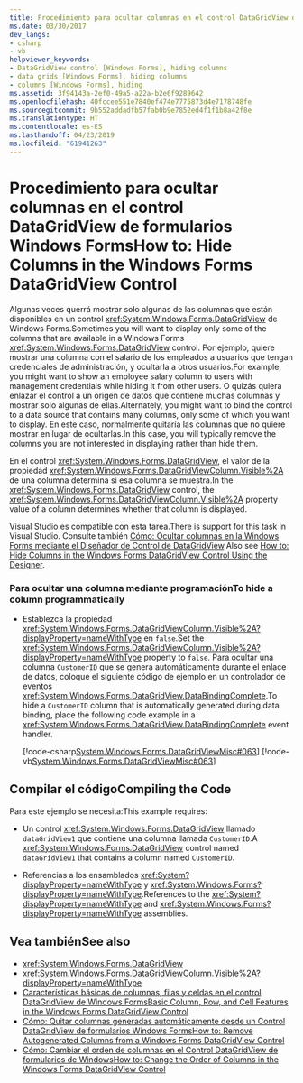 ```yaml
---
title: Procedimiento para ocultar columnas en el control DataGridView de formularios Windows Forms
ms.date: 03/30/2017
dev_langs:
- csharp
- vb
helpviewer_keywords:
- DataGridView control [Windows Forms], hiding columns
- data grids [Windows Forms], hiding columns
- columns [Windows Forms], hiding
ms.assetid: 3f94143a-2ef0-49a5-a22a-b2e6f9289642
ms.openlocfilehash: 40fccee551e7840ef474e7775873d4e7178748fe
ms.sourcegitcommit: 9b552addadfb57fab0b9e7852ed4f1f1b8a42f8e
ms.translationtype: HT
ms.contentlocale: es-ES
ms.lasthandoff: 04/23/2019
ms.locfileid: "61941263"
---
```

# <a name="how-to-hide-columns-in-the-windows-forms-datagridview-control"></a><span data-ttu-id="fef28-102">Procedimiento para ocultar columnas en el control DataGridView de formularios Windows Forms</span><span class="sxs-lookup"><span data-stu-id="fef28-102">How to: Hide Columns in the Windows Forms DataGridView Control</span></span>
<span data-ttu-id="fef28-103">Algunas veces querrá mostrar solo algunas de las columnas que están disponibles en un control <xref:System.Windows.Forms.DataGridView> de Windows Forms.</span><span class="sxs-lookup"><span data-stu-id="fef28-103">Sometimes you will want to display only some of the columns that are available in a Windows Forms <xref:System.Windows.Forms.DataGridView> control.</span></span> <span data-ttu-id="fef28-104">Por ejemplo, quiere mostrar una columna con el salario de los empleados a usuarios que tengan credenciales de administración, y ocultarla a otros usuarios.</span><span class="sxs-lookup"><span data-stu-id="fef28-104">For example, you might want to show an employee salary column to users with management credentials while hiding it from other users.</span></span> <span data-ttu-id="fef28-105">O quizás quiera enlazar el control a un origen de datos que contiene muchas columnas y mostrar solo algunas de ellas.</span><span class="sxs-lookup"><span data-stu-id="fef28-105">Alternately, you might want to bind the control to a data source that contains many columns, only some of which you want to display.</span></span> <span data-ttu-id="fef28-106">En este caso, normalmente quitaría las columnas que no quiere mostrar en lugar de ocultarlas.</span><span class="sxs-lookup"><span data-stu-id="fef28-106">In this case, you will typically remove the columns you are not interested in displaying rather than hide them.</span></span>  
  
 <span data-ttu-id="fef28-107">En el control <xref:System.Windows.Forms.DataGridView>, el valor de la propiedad <xref:System.Windows.Forms.DataGridViewColumn.Visible%2A> de una columna determina si esa columna se muestra.</span><span class="sxs-lookup"><span data-stu-id="fef28-107">In the <xref:System.Windows.Forms.DataGridView> control, the <xref:System.Windows.Forms.DataGridViewColumn.Visible%2A> property value of a column determines whether that column is displayed.</span></span>  
  
 <span data-ttu-id="fef28-108">Visual Studio es compatible con esta tarea.</span><span class="sxs-lookup"><span data-stu-id="fef28-108">There is support for this task in Visual Studio.</span></span>  <span data-ttu-id="fef28-109">Consulte también [Cómo: Ocultar columnas en la Windows Forms mediante el Diseñador de Control de DataGridView](hide-columns-in-the-datagrid-using-the-designer.md).</span><span class="sxs-lookup"><span data-stu-id="fef28-109">Also see [How to: Hide Columns in the Windows Forms DataGridView Control Using the Designer](hide-columns-in-the-datagrid-using-the-designer.md).</span></span>  
  
### <a name="to-hide-a-column-programmatically"></a><span data-ttu-id="fef28-110">Para ocultar una columna mediante programación</span><span class="sxs-lookup"><span data-stu-id="fef28-110">To hide a column programmatically</span></span>  
  
- <span data-ttu-id="fef28-111">Establezca la propiedad <xref:System.Windows.Forms.DataGridViewColumn.Visible%2A?displayProperty=nameWithType> en `false`.</span><span class="sxs-lookup"><span data-stu-id="fef28-111">Set the <xref:System.Windows.Forms.DataGridViewColumn.Visible%2A?displayProperty=nameWithType> property to `false`.</span></span> <span data-ttu-id="fef28-112">Para ocultar una columna `CustomerID` que se genera automáticamente durante el enlace de datos, coloque el siguiente código de ejemplo en un controlador de eventos <xref:System.Windows.Forms.DataGridView.DataBindingComplete>.</span><span class="sxs-lookup"><span data-stu-id="fef28-112">To hide a `CustomerID` column that is automatically generated during data binding, place the following code example in a <xref:System.Windows.Forms.DataGridView.DataBindingComplete> event handler.</span></span>  
  
     [!code-csharp[System.Windows.Forms.DataGridViewMisc#063](~/samples/snippets/csharp/VS_Snippets_Winforms/System.Windows.Forms.DataGridViewMisc/CS/datagridviewmisc.cs#063)]
     [!code-vb[System.Windows.Forms.DataGridViewMisc#063](~/samples/snippets/visualbasic/VS_Snippets_Winforms/System.Windows.Forms.DataGridViewMisc/VB/datagridviewmisc.vb#063)]  
  
## <a name="compiling-the-code"></a><span data-ttu-id="fef28-113">Compilar el código</span><span class="sxs-lookup"><span data-stu-id="fef28-113">Compiling the Code</span></span>  
 <span data-ttu-id="fef28-114">Para este ejemplo se necesita:</span><span class="sxs-lookup"><span data-stu-id="fef28-114">This example requires:</span></span>  
  
- <span data-ttu-id="fef28-115">Un control <xref:System.Windows.Forms.DataGridView> llamado `dataGridView1` que contiene una columna llamada `CustomerID`.</span><span class="sxs-lookup"><span data-stu-id="fef28-115">A <xref:System.Windows.Forms.DataGridView> control named `dataGridView1` that contains a column named `CustomerID`.</span></span>  
  
- <span data-ttu-id="fef28-116">Referencias a los ensamblados <xref:System?displayProperty=nameWithType> y <xref:System.Windows.Forms?displayProperty=nameWithType>.</span><span class="sxs-lookup"><span data-stu-id="fef28-116">References to the <xref:System?displayProperty=nameWithType> and <xref:System.Windows.Forms?displayProperty=nameWithType> assemblies.</span></span>  
  
## <a name="see-also"></a><span data-ttu-id="fef28-117">Vea también</span><span class="sxs-lookup"><span data-stu-id="fef28-117">See also</span></span>

- <xref:System.Windows.Forms.DataGridView>
- <xref:System.Windows.Forms.DataGridViewColumn.Visible%2A?displayProperty=nameWithType>
- [<span data-ttu-id="fef28-118">Características básicas de columnas, filas y celdas en el control DataGridView de Windows Forms</span><span class="sxs-lookup"><span data-stu-id="fef28-118">Basic Column, Row, and Cell Features in the Windows Forms DataGridView Control</span></span>](basic-column-row-and-cell-features-wf-datagridview-control.md)
- [<span data-ttu-id="fef28-119">Cómo: Quitar columnas generadas automáticamente desde un Control DataGridView de formularios Windows Forms</span><span class="sxs-lookup"><span data-stu-id="fef28-119">How to: Remove Autogenerated Columns from a Windows Forms DataGridView Control</span></span>](remove-autogenerated-columns-from-a-wf-datagridview-control.md)
- [<span data-ttu-id="fef28-120">Cómo: Cambiar el orden de columnas en el Control DataGridView de formularios de Windows</span><span class="sxs-lookup"><span data-stu-id="fef28-120">How to: Change the Order of Columns in the Windows Forms DataGridView Control</span></span>](how-to-change-the-order-of-columns-in-the-windows-forms-datagridview-control.md)
